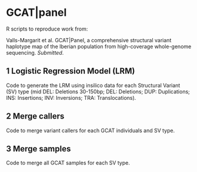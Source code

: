 # GCAT|panel

R scripts to reproduce work from:

Valls-Margarit et al. GCAT|Panel, a comprehensive structural variant haplotype map of the Iberian population from high-coverage whole-genome sequencing. <i>Submitted</i>.

## 1 Logistic Regression Model (LRM)

Code to generate the LRM using insilico data for each Structural Variant (SV) type (mid DEL: Deletions 30-150bp; DEL: Deletions; DUP: Duplications; INS: Insertions; INV: Inversions; TRA: Translocations).

## 2 Merge callers

Code to merge variant callers for each GCAT individuals and SV type.

## 3 Merge samples

Code to merge all GCAT samples for each SV type.
